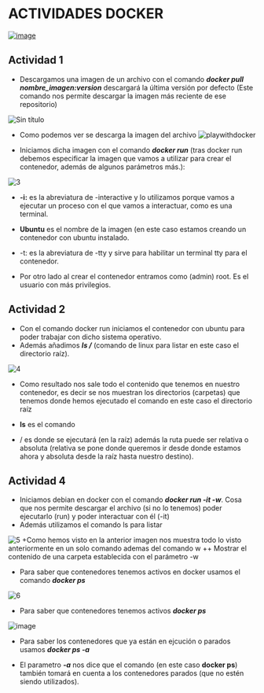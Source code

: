 # ACTIVIDADES DOCKER

<a href="https://youtu.be/ywpJx5aK44Y">![image](https://user-images.githubusercontent.com/91874727/166163516-03bc43e6-d173-4c13-9312-90ebd6d52ff0.png)
</a>

## Actividad 1

+ Descargamos una imagen de un archivo con el comando ***docker pull nombre_imagen:version*** descargará la última versión por defecto (Este comando nos permite descargar la imagen más reciente de ese repositorio)

![Sin título](https://user-images.githubusercontent.com/91874727/166213175-aed7590c-91ba-424a-9ed7-b2dc0501f943.png)

+ Como podemos ver  se descarga la imagen del archivo
![playwithdocker](https://user-images.githubusercontent.com/91874727/166213028-ba791ced-230d-4ea1-91dc-0a912fd3235a.png)

+  Iniciamos dicha imagen con el comando ***docker run*** (tras docker run debemos especificar la imagen que vamos a utilizar para crear el contenedor, además de algunos parámetros más.):

![3](https://user-images.githubusercontent.com/91874727/166213512-cbc11374-95f4-4e4e-8fa5-f587dd4a93db.png)
+ **-i:** es la abreviatura de -interactive y lo utilizamos porque vamos a ejecutar un proceso con el que vamos a interactuar, como es una terminal.

+ **Ubuntu** es el nombre de la imagen (en este caso estamos creando un contenedor con ubuntu instalado.

+ -t: es la abreviatura de -tty y sirve para habilitar un terminal tty para el contenedor.

+ Por otro lado al crear el contenedor entramos como (admin) root. Es el usuario con más privilegios.

## Actividad 2

+ Con el comando docker run iniciamos el contenedor con ubuntu para poder trabajar con dicho sistema operativo.
+ Además añadimos ***ls /*** (comando de linux para listar en este caso el directorio raíz).

![4](https://user-images.githubusercontent.com/91874727/166213888-347f6ecc-2b63-4550-855e-d476c7237b38.png)
+ Como resultado nos sale todo el contenido que tenemos en nuestro contenedor, es decir se nos muestran los directorios (carpetas) que tenemos donde hemos ejecutado el comando en este caso el directorio raíz

+ **ls** es el comando

+ / es donde se ejecutará (en la raíz) además la ruta puede ser relativa o absoluta (relativa se pone donde queremos ir desde donde estamos ahora y absoluta desde la raíz hasta nuestro destino).

## Actividad 4

+ Iniciamos debian en docker con el comando ***docker run -it -w***. Cosa que nos permite descargar el archivo (si no lo tenemos) poder ejecutarlo (run) y poder interactuar con él (-it)
+ Además utilizamos el comando ls para listar

![5](https://user-images.githubusercontent.com/91874727/166214209-50de3b93-2eaa-4588-a1a2-6f6be1c59e2d.png)
+Como hemos visto en la anterior imagen nos muestra todo lo visto anteriormente en un solo comando ademas del comando w
++ Mostrar el contenido de una carpeta establecida con el parámetro -w
+ Para saber que contenedores tenemos activos en docker usamos el comando ***docker ps***

![6](https://user-images.githubusercontent.com/91874727/166214496-a6259dfe-b500-4d77-87d1-645e85c5401f.png)

+ Para saber que contenedores tenemos activos ***docker ps***

![image](https://user-images.githubusercontent.com/91874727/166214717-5e1bf06b-6e5a-439a-8d57-9c9b09bff771.png)

+ Para saber los contenedores que ya están en ejcución o parados usamos ***docker ps -a***

+ El parametro ***-a*** nos dice que el comando (en este caso **docker ps**) también tomará en cuenta a los contenedores parados (que no estén siendo utilizados). 
